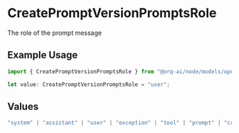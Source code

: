 # CreatePromptVersionPromptsRole

The role of the prompt message

## Example Usage

```typescript
import { CreatePromptVersionPromptsRole } from "@orq-ai/node/models/operations";

let value: CreatePromptVersionPromptsRole = "user";
```

## Values

```typescript
"system" | "assistant" | "user" | "exception" | "tool" | "prompt" | "correction" | "expected_output"
```